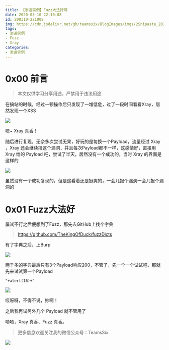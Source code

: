 ```yaml
---
title: 【渗透实例】Fuzz大法好啊
date: 2020-03-10 22:10:08
id: 200310-221008
img: https://cdn.jsdelivr.net/gh/teamssix/BlogImages/imgs/2Snipaste_2020-03-10_14-19-23.png
tags:
- 渗透实例
- Fuzz
- Xray
categories:
- 渗透实例
---
```


# 0x00 前言

> 本文仅供学习分享用途，严禁用于违法用途

在搞站的时候，经过一顿操作后只发现了一堆低危，过了一段时间看看Xray，居然发现一个XSS

![](https://cdn.jsdelivr.net/gh/teamssix/BlogImages/imgs/1Snipaste_2020-03-10_14-10-35.png)

嗯~ Xray 真香！

<!--more-->

随后进行复现，无奈多次尝试无果，好玩的是每换一个Payload，流量经过 Xray ，Xray 还会继续报这个漏洞，并且每次Payload都不一样，这感情好，直接用 Xray 给的 Payload 吧，尝试了半天，居然没有一个成功的，当时 Xray 的界面是这样的

![](https://cdn.jsdelivr.net/gh/teamssix/BlogImages/imgs/2Snipaste_2020-03-10_14-19-23.png)

虽然没有一个成功复现的，但是这看着还是挺爽的，一会儿报个漏洞一会儿报个漏洞的

# 0x01 Fuzz大法好

屡试不行之后便想到了Fuzz，那先去GitHub上找个字典

> https://github.com/TheKingOfDuck/fuzzDicts

有了字典之后，上Burp

![](https://cdn.jsdelivr.net/gh/teamssix/BlogImages/imgs/3Snipaste_2020-03-10_14-26-42.png)

两千多的字典最后只有3个Payload响应200，不管了，先一个一个试试吧，那就先来试试第一个Payload

```
"+alert(16)+"
```

![](https://cdn.jsdelivr.net/gh/teamssix/BlogImages/imgs/4Snipaste_2020-03-10_14-29-54.png)

哎呀呀，不得不说，妙啊！

之后我再试另外几个 Payload 就不管用了

啧啧，Xray 真香、Fuzz 真香。

> 更多信息欢迎关注我的微信公众号：TeamsSix
>

![](https://cdn.jsdelivr.net/gh/teamssix/BlogImages/imgs/TeamsSix_Subscription_Logo2.png)